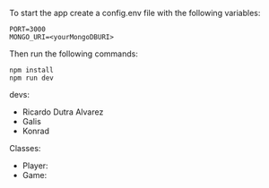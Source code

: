 To start the app create a config.env file with the following variables:

```
PORT=3000
MONGO_URI=<yourMongoDBURI>
```

Then run the following commands:

```
npm install
npm run dev
```


devs:

+ Ricardo Dutra Alvarez
+ Galis
+ Konrad

Classes:

+ Player:
+ Game:

